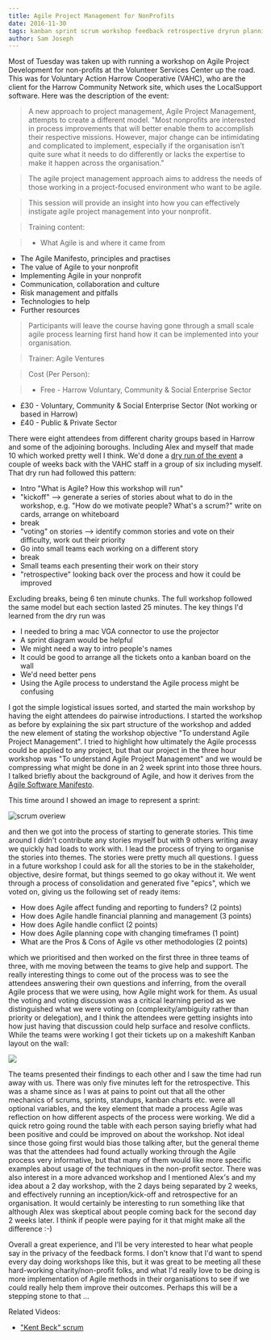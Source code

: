 ```yaml
---
title: Agile Project Management for NonProfits
date: 2016-11-30
tags: kanban sprint scrum workshop feedback retrospective dryrun planning
author: Sam Joseph
---
```


Most of Tuesday was taken up with running a workshop on Agile Project Development for non-profits at the Volunteer Services Center up the road.  This was for Voluntary Action Harrow Cooperative (VAHC), who are the client for the Harrow Community Network site, which uses the LocalSupport software.  Here was the description of the event:

> A new approach to project management, Agile Project Management, attempts to create a different model.
"Most nonprofits are interested in process improvements that will better enable them to accomplish their respective missions. However, major change can be intimidating and complicated to implement, especially if the organisation isn’t quite sure what it needs to do differently or lacks the expertise to make it happen across the organisation."

> The agile project management approach aims to address the needs of those working in a project-focused environment who want to be agile.

> This session will provide an insight into how you can effectively instigate agile project management into your nonprofit. 

> Training content:

>  - What Agile is and where it came from
 - The Agile Manifesto, principles and practises
 - The value of Agile to your nonprofit
 - Implementing Agile in your nonprofit
 - Communication, collaboration and culture
 - Risk management and pitfalls
 - Technologies to help
 - Further resources

> Participants will leave the course having gone through a small scale agile process learning first hand how it can be implemented into your organisation.

> Trainer: Agile Ventures

> Cost (Per Person):

>  - Free - Harrow Voluntary, Community & Social Enterprise Sector
  - £30 - Voluntary, Community & Social Enterprise Sector (Not working or based in Harrow)
  - £40 - Public & Private Sector

There were eight attendees from different charity groups based in Harrow and some of the adjoining boroughs.  Including Alex and myself that made 10 which worked pretty well I think.  We'd done a [dry run of the event](http://nonprofits.agileventures.org/2016/11/21/agile-workshop/) a couple of weeks back with the VAHC staff in a group of six including myself.  That dry run had followed this pattern:

* Intro "What is Agile? How this workshop will run" 
* "kickoff" --> generate a series of stories about what to do in the workshop, e.g. "How do we motivate people?  What's a scrum?" write on cards, arrange on whiteboard 
* break 
* "voting" on stories --> identify common stories and vote on their difficulty, work out their priority 
* Go into small teams each working on a different story 
* break 
* Small teams each presenting their work on their story 
* "retrospective" looking back over the process and how it could be improved 

Excluding breaks, being 6 ten minute chunks.  The full workshop followed the same model but each section lasted 25 minutes.  The key things I'd learned from the dry run was 

* I needed to bring a mac VGA connector to use the projector
* A sprint diagram would be helpful
* We might need a way to intro people's names 
* It could be good to arrange all the tickets onto a kanban board on the wall
* We'd need better pens
* Using the Agile process to understand the Agile process might be confusing 

I got the simple logistical issues sorted, and started the main workshop by having the eight attendees do pairwise introductions.  I started the workshop as before by explaining the six part structure of the workshop and added the new element of stating the workshop objective "To understand Agile Project Management".  I tried to highlight how ultimately the Agile processs could be applied to any project, but that our project in the three hour workshop was "To understand Agile Project Management" and we would be compressing what might be done in an 2 week sprint into those three hours.  I talked briefly about the background of Agile, and how it derives from the [Agile Software Manifesto](http://agilemanifesto.org/).

This time around I showed an image to represent a sprint:

![scrum overiew](http://www.agilenutshell.com/assets/methods/scrum/scrum-overview.png)

and then we got into the process of starting to generate stories.  This time around I didn't contribute any stories myself but with 9 others writing away we quickly had loads to work with.  I lead the process of trying to organise the stories into themes.  The stories were pretty much all questions.  I guess in a future workshop I could ask for all the stories to be in the stakeholder, objective, desire format, but things seemed to go okay without it.  We went through a process of consolidation and generated five "epics", which we voted on, giving us the following set of ready items:

* How does Agile affect funding and reporting to funders? (2 points)
* How does Agile handle financial planning and management (3 points)
* How does Agile handle conflict (2 points)
* How does Agile planning cope with changing timeframes (1 point)
* What are the Pros & Cons of Agile vs other methodologies (2 points)

which we prioritised and then worked on the first three in three teams of three, with me moving between the teams to give help and support.  The really interesting things to come out of the process was to see the attendees answering their own questions and inferring, from the overall Agile process that we were using, how Agile might work for them.  As usual the voting and voting discussion was a critical learning period as we distinguished what we were voting on (complexity/ambiguity rather than priority or delegation), and I think the attendees were getting insights into how just having that discussion could help surface and resolve conflicts.  While the teams were working I got their tickets up on a makeshift Kanban layout on the wall:

![](https://www.dropbox.com/s/tp01dj0jtxdwvfy/non-proft-kanban.jpg?dl=1)

The teams presented their findings to each other and I saw the time had run away with us.  There was only five minutes left for the retrospective.  This was a shame since as I was at pains to point out that all the other mechanics of scrums, sprints, standups, kanban charts etc. were all optional variables, and the key element that made a process Agile was reflection on how different aspects of the process were working.  We did a quick retro going round the table with each person saying briefly what had been positive and could be improved on about the workshop.  Not ideal since those going first would bias those talking after, but the general theme was that the attendees had found actually working through the Agile process very informative, but that many of them would like more specific examples about usage of the techniques in the non-profit sector.  There was also interest in a more advanced workshop and I mentioned Alex's and my idea about a 2 day workshop, with the 2 days being separated by 2 weeks, and effectively running an inception/kick-off and retrospective for an organisation.  It would certainly be interesting to run something like that although Alex was skeptical about people coming back for the second day 2 weeks later.  I think if people were paying for it that might make all the difference :-)

Overall a great experience, and I'll be very interested to hear what people say in the privacy of the feedback forms.  I don't know that I'd want to spend every day doing workshops like this, but it was great to be meeting all these hard-working charity/non-profit folks, and what I'd really love to be doing is more implementation of Agile methods in their organisations to see if we could really help them improve their outcomes.  Perhaps this will be a stepping stone to that ...

Related Videos:

* ["Kent Beck" scrum](https://www.youtube.com/watch?v=3wPmyLfRwxY)


